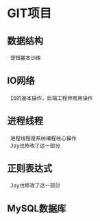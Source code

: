 # GIT项目
## 数据结构
     逻辑基本训练
## IO网络
     IO的基本操作，后端工程师常用操作
## 进程线程
     进程线程是系统编程核心操作
     Joy也修改了这一部分

## 正则表达式
     Joy也修改了这一部分
## MySQL数据库
